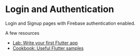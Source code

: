 # Login and Authentication

Login and Signup pages with Firebase authentication enabled.

A few resources

- [Lab: Write your first Flutter app](https://flutter.dev/docs/get-started/codelab)
- [Cookbook: Useful Flutter samples](https://flutter.dev/docs/cookbook)